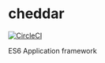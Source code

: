 # cheddar
[![CircleCI](https://circleci.com/gh/mccraveiro/cheddar.svg?style=svg)](https://circleci.com/gh/mccraveiro/cheddar)

ES6 Application framework
